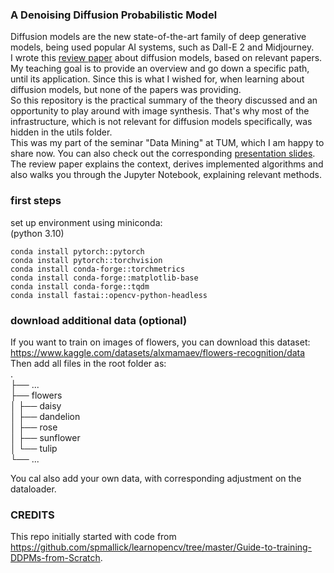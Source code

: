 ### A Denoising Diffusion Probabilistic Model

Diffusion models are the new state-of-the-art family of deep generative models, being used popular AI systems, 
such as Dall-E 2 and Midjourney.<br/>
I wrote this [review paper](resources/Diffusion_Models.pdf) about diffusion models, based on relevant papers. My teaching goal is to provide
an overview and go down a specific path, until its application. Since this is what I wished for, when learning
about diffusion models, but none of the papers was providing. <br/>
So this repository is the practical summary of the theory discussed and an opportunity to play around with image 
synthesis. That's why most of the infrastructure, which is not relevant for diffusion models specifically, was hidden 
in the utils folder. <br/>
This was my part of the seminar "Data Mining" at TUM, which I am happy to share now. You can also check out the corresponding [presentation slides](https://docs.google.com/presentation/d/e/2PACX-1vRCoAqSb1gb5Khuh7aI0a_MwUcAwFF5lDqWjUEkTloc8UKY89TXRbYoVdEVcVz5u0XX9msbiLUEGdPM/pub?start=true&loop=false&delayms=3000).
The review paper explains the context, derives implemented algorithms and also walks you through the Jupyter Notebook, 
explaining relevant methods.


### first steps
set up environment using miniconda: <br/>
(python 3.10)
```
conda install pytorch::pytorch
conda install pytorch::torchvision
conda install conda-forge::torchmetrics
conda install conda-forge::matplotlib-base
conda install conda-forge::tqdm
conda install fastai::opencv-python-headless
```

### download additional data (optional)

If you want to train on images of flowers, you can download this dataset: <br/>
https://www.kaggle.com/datasets/alxmamaev/flowers-recognition/data <br/>
Then add all files in the root folder as:<br/>
.<br/>
├── ...<br/>
├── flowers               
│   ├── daisy <br/>
│   ├── dandelion   
│   ├── rose <br/>
│   ├── sunflower <br/>
│   └── tulip              
└── ...

You cal also add your own data, with corresponding adjustment on the dataloader.


### CREDITS
This repo initially started with code from https://github.com/spmallick/learnopencv/tree/master/Guide-to-training-DDPMs-from-Scratch.


